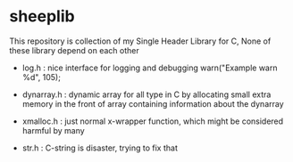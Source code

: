 # sheeplib

This repository is collection of my Single Header Library for C,
None of these library depend on each other

- log.h
    : nice interface for logging and debugging
    warn("Example warn %d", 105);
        
- dynarray.h 
    : dynamic array for all type in C
    by allocating small extra memory in the 
    front of array containing information
    about the dynarray

- xmalloc.h 
    : just normal x-wrapper function,
    which might be considered harmful by many

- str.h 
    : C-string is disaster, trying to fix that
